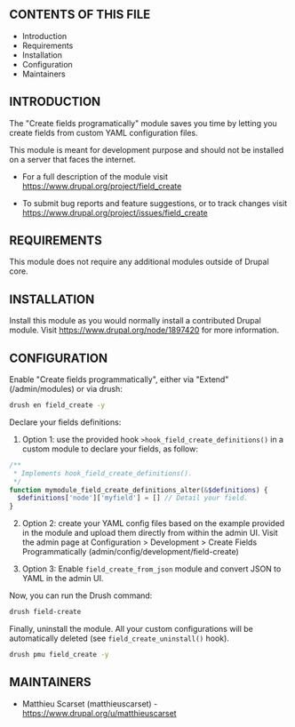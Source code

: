 CONTENTS OF THIS FILE
---------------------

* Introduction
* Requirements
* Installation
* Configuration
* Maintainers


INTRODUCTION
------------

The "Create fields programatically" module saves you time by letting you create
fields from custom YAML configuration files.

This module is meant for development purpose and should not be installed on a 
server that faces the internet.

* For a full description of the module visit
https://www.drupal.org/project/field_create

* To submit bug reports and feature suggestions, or to track changes visit
https://www.drupal.org/project/issues/field_create


REQUIREMENTS
------------

This module does not require any additional modules outside of Drupal core.


INSTALLATION
------------

Install this module as you would normally install a contributed Drupal module.
Visit https://www.drupal.org/node/1897420 for more information.


CONFIGURATION
-------------

Enable "Create fields programmatically", either via "Extend" (/admin/modules) or via drush:
```bash
drush en field_create -y
```

Declare your fields definitions:

1. Option 1: use the provided hook <code>>hook_field_create_definitions()</code> in a custom module 
to declare your fields, as follow: 
```php
/**
 * Implements hook_field_create_definitions().
 */
function mymodule_field_create_definitions_alter(&$definitions) {
  $definitions['node']['myfield'] = [] // Detail your field.
}
```

2. Option 2: create your YAML config files based on the example provided in the module and
upload them directly from within the admin UI. Visit the admin page at 
Configuration > Development > Create Fields Programmatically (admin/config/development/field-create)

3. Option 3: Enable `field_create_from_json` module and convert JSON to YAML in the admin UI.

Now, you can run the Drush command:
```bash
drush field-create
```

Finally, uninstall the module. All your custom configurations will be automatically
deleted (see `field_create_uninstall()` hook).

```bash
drush pmu field_create -y
```


MAINTAINERS
-----------

* Matthieu Scarset (matthieuscarset) - https://www.drupal.org/u/matthieuscarset
